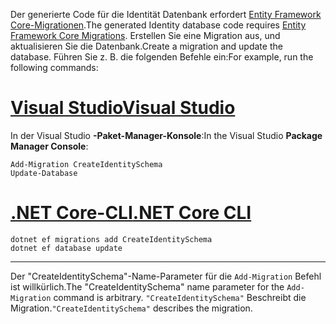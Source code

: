 <span data-ttu-id="934a3-101">Der generierte Code für die Identität Datenbank erfordert [Entity Framework Core-Migrationen](/ef/core/managing-schemas/migrations/).</span><span class="sxs-lookup"><span data-stu-id="934a3-101">The generated Identity database code requires [Entity Framework Core Migrations](/ef/core/managing-schemas/migrations/).</span></span> <span data-ttu-id="934a3-102">Erstellen Sie eine Migration aus, und aktualisieren Sie die Datenbank.</span><span class="sxs-lookup"><span data-stu-id="934a3-102">Create a migration and update the database.</span></span> <span data-ttu-id="934a3-103">Führen Sie z. B. die folgenden Befehle ein:</span><span class="sxs-lookup"><span data-stu-id="934a3-103">For example, run the following commands:</span></span>

# <a name="visual-studiotabvisual-studio"></a>[<span data-ttu-id="934a3-104">Visual Studio</span><span class="sxs-lookup"><span data-stu-id="934a3-104">Visual Studio</span></span>](#tab/visual-studio)

<span data-ttu-id="934a3-105">In der Visual Studio **-Paket-Manager-Konsole**:</span><span class="sxs-lookup"><span data-stu-id="934a3-105">In the Visual Studio **Package Manager Console**:</span></span>

```PMC
Add-Migration CreateIdentitySchema
Update-Database
```

# <a name="net-core-clitabnetcore-cli"></a>[<span data-ttu-id="934a3-106">.NET Core-CLI</span><span class="sxs-lookup"><span data-stu-id="934a3-106">.NET Core CLI</span></span>](#tab/netcore-cli)

```cli
dotnet ef migrations add CreateIdentitySchema
dotnet ef database update
```

------

<span data-ttu-id="934a3-107">Der "CreateIdentitySchema"-Name-Parameter für die `Add-Migration` Befehl ist willkürlich.</span><span class="sxs-lookup"><span data-stu-id="934a3-107">The "CreateIdentitySchema" name parameter for the `Add-Migration` command is arbitrary.</span></span> <span data-ttu-id="934a3-108">`"CreateIdentitySchema"` Beschreibt die Migration.</span><span class="sxs-lookup"><span data-stu-id="934a3-108">`"CreateIdentitySchema"` describes the migration.</span></span>
